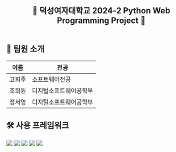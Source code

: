 <div align="center" style="font-size: 1.5em;">
     <strong>&#x1F64B; 덕성여자대학교 2024-2 Python Web Programming Project &#x1F64B;</strong>
</div>
<br>

## 👋 팀원 소개

| 이름   | 전공                  |
| ------ | --------------------- |
| 고희주 | 소프트웨어전공 |
| 조희원 | 디지털소프트웨어공학부 |
| 정서영 | 디지털소프트웨어공학부 |



## 🛠️ 사용 프레임워크
<div>
  <img src="https://img.shields.io/badge/python-3776AB?style=for-the-badge&logo=python&logoColor=white">
  <img src="https://img.shields.io/badge/django-092E20?style=for-the-badge&logo=django&logoColor=white">
  <img src="https://img.shields.io/badge/html-E34F26?style=for-the-badge&logo=html5&logoColor=white">
  <img src="https://img.shields.io/badge/css-1572B6?style=for-the-badge&logo=css3&logoColor=white">
  <img src="https://img.shields.io/badge/javascript-F7DF1E?style=for-the-badge&logo=javascript&logoColor=black">
</div>
